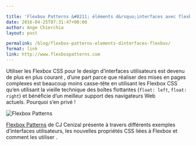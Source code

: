 ```yaml
---

title: 'Flexbox Patterns &#8211; éléments d&rsquo;interfaces avec flexbox'
date: 2016-04-25T07:31:47+00:00
author: Ange Chierchia
layout: post

permalink: /blog/flexbox-patterns-elements-dinterfaces-flexbox/
format: link
link: http://www.flexboxpatterns.com
---
```

Utiliser les Flexbox CSS pour le design d&rsquo;interfaces utilisateurs est devenu de plus en plus courant , d&rsquo;une part parce que réaliser des mises en pages complexes est beaucoup moins casse-tête en utilisant les Flexbox CSS qu&rsquo;en utilisant la vieille technique des boîtes flottantes (`float: left`, `float: right`) et bénéficie d&rsquo;un meilleur support des navigateurs Web actuels. Pourquoi s&rsquo;en privé !

<img class="aligncenter" src="https://i0.wp.com/www.flexboxpatterns.com/images/box.png?resize=400%2C310" alt="Flexbox Patterns" data-recalc-dims="1" />

<a href="http://www.flexboxpatterns.com" target="_blank">Flexbox Patterns</a> de CJ Cenizal présente à travers différents exemples d&rsquo;interfaces utilisateurs, les nouvelles propriétés CSS liées à Flexbox et comment les utiliser .